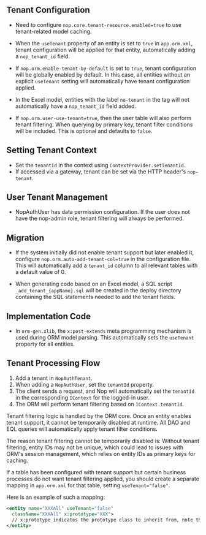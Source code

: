 ## Tenant Configuration

* Need to configure `nop.core.tenant-resource.enabled=true` to use tenant-related model caching.

* When the `useTenant` property of an entity is set to `true` in `app.orm.xml`, tenant configuration will be applied for that entity, automatically adding a `nop_tenant_id` field.

* If `nop.orm.enable-tenant-by-default` is set to `true`, tenant configuration will be globally enabled by default. In this case, all entities without an explicit `useTenant` setting will automatically have tenant configuration applied.

* In the Excel model, entities with the label `no-tenant` in the tag will not automatically have a `nop_tenant_id` field added.

* If `nop.orm.user-use-tenant=true`, then the user table will also perform tenant filtering. When querying by primary key, tenant filter conditions will be included. This is optional and defaults to `false`.

## Setting Tenant Context

* Set the `tenantId` in the context using `ContextProvider.setTenantId`.
* If accessed via a gateway, tenant can be set via the HTTP header's `nop-tenant`.

## User Tenant Management

* NopAuthUser has data permission configuration. If the user does not have the nop-admin role, tenant filtering will always be performed.

## Migration

* If the system initially did not enable tenant support but later enabled it, configure `nop.orm.auto-add-tenant-col=true` in the configuration file. This will automatically add a `tenant_id` column to all relevant tables with a default value of 0.

* When generating code based on an Excel model, a SQL script `_add_tenant_{appName}.sql` will be created in the deploy directory containing the SQL statements needed to add the tenant fields.

## Implementation Code

* In `orm-gen.xlib`, the `x:post-extends` meta programming mechanism is used during ORM model parsing. This automatically sets the `useTenant` property for all entities.

## Tenant Processing Flow
1. Add a tenant in `NopAuthTenant`.
2. When adding a `NopAuthUser`, set the `tenantId` property.
3. The client sends a request, and Nop will automatically set the `tenantId` in the corresponding `IContext` for the logged-in user.
4. The ORM will perform tenant filtering based on `IContext.tenantId`.

Tenant filtering logic is handled by the ORM core. Once an entity enables tenant support, it cannot be temporarily disabled at runtime. All DAO and EQL queries will automatically apply tenant filter conditions.

The reason tenant filtering cannot be temporarily disabled is: Without tenant filtering, entity IDs may not be unique, which could lead to issues with ORM's session management, which relies on entity IDs as primary keys for caching.

If a table has been configured with tenant support but certain business processes do not want tenant filtering applied, you should create a separate mapping in `app.orm.xml` for that table, setting `useTenant="false"`.

Here is an example of such a mapping:
```xml
<entity name="XXXAll" useTenant="false"
  className="XXXAll" x:prototype="XXX">
  // x:prototype indicates the prototype class to inherit from, note that className must also be configured.
</entity>
```
